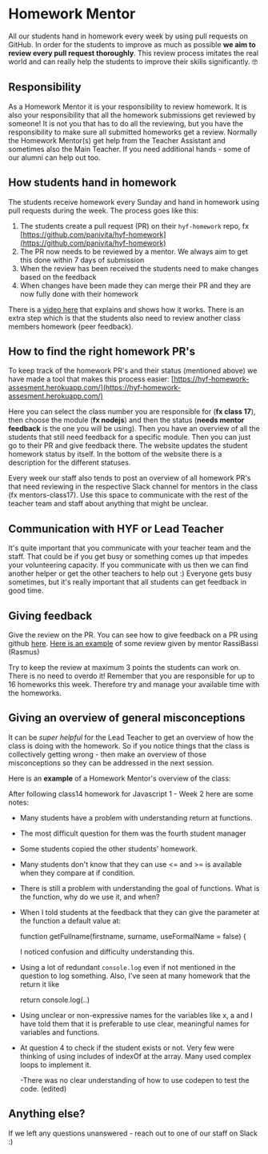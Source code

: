 # Homework Mentor

All our students hand in homework every week by using pull requests on GitHub. In order for the students to improve as much as possible **we aim to review every pull request thoroughly**. This review process imitates the real world and can really help the students to improve their skills significantly. 🤓

## Responsibility

As a Homework Mentor it is your responsibility to review homework. It is also your responsibility that all the homework submissions get reviewed by someone! It is not you that has to do all the reviewing, but you have the responsibility to make sure all submitted homeworks get a review. Normally the Homework Mentor\(s\) get help from the Teacher Assistant and sometimes also the Main Teacher. If you need additional hands - some of our alumni can help out too.

## How students hand in homework

The students receive homework every Sunday and hand in homework using pull requests during the week. The process goes like this:

1. The students create a pull request \(PR\) on their `hyf-homework` repo, fx [https://github.com/panivita/hyf-homework](https://github.com/panivita/hyf-homework)
2. The PR now needs to be reviewed by a mentor. We always aim to get this done within 7 days of submission
3. When the review has been received the students need to make changes based on the feedback
4. When changes have been made they can merge their PR and they are now fully done with their homework

There is a [video here](https://www.youtube.com/watch?v=XYlgh9hSWtw) that explains and shows how it works. There is an extra step which is that the students also need to review another class members homework \(peer feedback\).

## How to find the right homework PR's

To keep track of the homework PR's and their status \(mentioned above\) we have made a tool that makes this process easier: [https://hyf-homework-assesment.herokuapp.com/](https://hyf-homework-assesment.herokuapp.com/)

Here you can select the class number you are responsible for \(**fx class 17**\), then choose the module \(**fx nodejs**\) and then the status \(**needs mentor feedback** is the one you will be using\). Then you have an overview of all the students that still need feedback for a specific module. Then you can just go to their PR and give feedback there. The website updates the student homework status by itself. In the bottom of the website there is a description for the different statuses.

Every week our staff also tends to post an overview of all homework PR's that need reviewing in the respective Slack channel for mentors in the class \(fx mentors-class17\). Use this space to communicate with the rest of the teacher team and staff about anything that might be unclear.

## Communication with HYF or Lead Teacher

It's quite important that you communicate with your teacher team and the staff. That could be if you get busy or something comes up that impedes your volunteering capacity. If you communicate with us then we can find another helper or get the other teachers to help out :\) Everyone gets busy sometimes, but it's really important that all students can get feedback in good time.

## Giving feedback

Give the review on the PR. You can see how to give feedback on a PR using github [here](https://docs.github.com/en/free-pro-team@latest/github/collaborating-with-issues-and-pull-requests/commenting-on-a-pull-request). [Here is an example](https://github.com/sofiiadidovych/hyf-homework/pull/9) of some review given by mentor RassiBassi \(Rasmus\)

Try to keep the review at maximum 3 points the students can work on. There is no need to overdo it! Remember that you are responsible for up to 16 homeworks this week. Therefore try and manage your available time with the homeworks.

## Giving an overview of general misconceptions

It can be _super helpful_ for the Lead Teacher to get an overview of how the class is doing with the homework. So if you notice things that the class is collectively getting wrong - then make an overview of those misconceptions so they can be addressed in the next session.

Here is an **example** of a Homework Mentor's overview of the class:

After following class14 homework for Javascript 1 - Week 2 here are some notes:

* Many students have a problem with understanding return at functions.
* The most difficult question for them was the fourth student manager
* Some students copied the other students' homework.
* Many students don't know that they can use &lt;= and &gt;= is available when they compare at if condition.
* There is still a problem with understanding the goal of functions. What is the function, why do we use it, and when?
* When I told students at the feedback that they can give the parameter at the function a default value at:

  function getFullname\(firstname, surname, useFormalName = false\) {

  I noticed confusion and difficulty understanding this.

* Using a lot of redundant `console.log` even if not mentioned in the question to log something. Also, I've seen at many homework that the return it like

  return console.log\(..\)

* Using unclear or non-expressive names for the variables like x, a and I have told them that it is preferable to use clear, meaningful names for variables and functions.
* At question 4 to check if the student exists or not. Very few were thinking of using includes of indexOf at the array. Many used complex loops to implement it.

  -There was no clear understanding of how to use codepen to test the code. \(edited\)

## Anything else?

If we left any questions unanswered - reach out to one of our staff on Slack :\)

